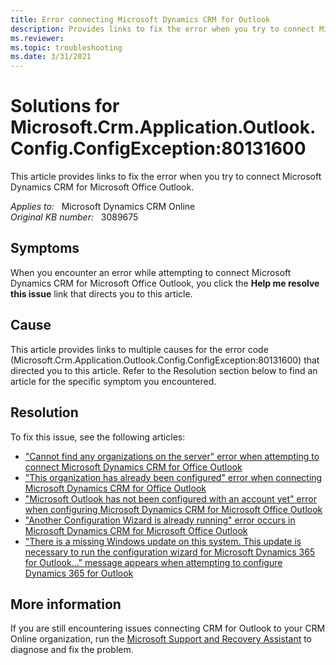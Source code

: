 ```yaml
---
title: Error connecting Microsoft Dynamics CRM for Outlook
description: Provides links to fix the error when you try to connect Microsoft Dynamics CRM for Outlook.
ms.reviewer: 
ms.topic: troubleshooting
ms.date: 3/31/2021
---
```

# Solutions for Microsoft.Crm.Application.Outlook.Config.ConfigException:80131600

This article provides links to fix the error when you try to connect Microsoft Dynamics CRM for Microsoft Office Outlook.

_Applies to:_ &nbsp; Microsoft Dynamics CRM Online  
_Original KB number:_ &nbsp; 3089675

## Symptoms

When you encounter an error while attempting to connect Microsoft Dynamics CRM for Microsoft Office Outlook, you click the **Help me resolve this issue** link that directs you to this article.

## Cause

This article provides links to multiple causes for the error code (Microsoft.Crm.Application.Outlook.Config.ConfigException:80131600) that directed you to this article. Refer to the Resolution section below to find an article for the specific symptom you encountered.

## Resolution

To fix this issue, see the following articles:

- ["Cannot find any organizations on the server" error when attempting to connect Microsoft Dynamics CRM for Office Outlook](https://support.microsoft.com/help/3089671)
- ["This organization has already been configured" error when connecting Microsoft Dynamics CRM for Office Outlook](https://support.microsoft.com/help/3089666)
- ["Microsoft Outlook has not been configured with an account yet" error when configuring Microsoft Dynamics CRM for Microsoft Office Outlook](https://support.microsoft.com/help/3089655)
- ["Another Configuration Wizard is already running" error occurs in Microsoft Dynamics CRM for Microsoft Office Outlook](https://support.microsoft.com/help/3089599)
- ["There is a missing Windows update on this system. This update is necessary to run the configuration wizard for Microsoft Dynamics 365 for Outlook..." message appears when attempting to configure Dynamics 365 for Outlook](https://support.microsoft.com/help/4341501)

## More information

If you are still encountering issues connecting CRM for Outlook to your CRM Online organization, run the [Microsoft Support and Recovery Assistant](/outlook/troubleshoot/performance/how-to-scan-outlook-by-using-microsoft-support-and-recovery-assistant) to diagnose and fix the problem.
